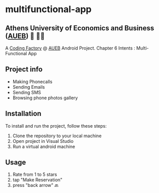 # multifunctional-app
## Athens University of Economics and Business ([AUEB](https://aueb.gr/)) 🏫 👨‍🎓
A [Coding Factory](https://codingfactory.aueb.gr/) @ [AUEB](https://aueb.gr/) Android Project. Chapter 6 Intents : Multi-Functional App

## Project info
- Making Phonecalls
- Sending Emails
- Sending SMS
- Browsing phone photos gallery

## Installation
To install and run the project, follow these steps:
1. Clone the repository to your local machine
2. Open project in Visual Studio
3. Run a virtual android machine

## Usage
1. Rate from 1 to 5 stars
2. tap "Make Reservation"
3. press "back arrow" 🔙
